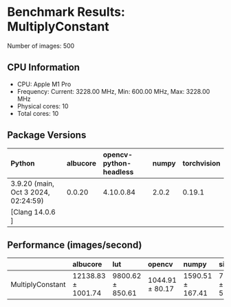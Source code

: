 # Benchmark Results: MultiplyConstant

Number of images: 500

## CPU Information

- CPU: Apple M1 Pro
- Frequency: Current: 3228.00 MHz, Min: 600.00 MHz, Max: 3228.00 MHz
- Physical cores: 10
- Total cores: 10

## Package Versions

| Python                                | albucore   | opencv-python-headless   | numpy   | torchvision   |
|:--------------------------------------|:-----------|:-------------------------|:--------|:--------------|
| 3.9.20 (main, Oct  3 2024, 02:24:59)  | 0.0.20     | 4.10.0.84                | 2.0.2   | 0.19.1        |
| [Clang 14.0.6 ]                       |            |                          |         |               |

## Performance (images/second)

|                  | albucore           | lut              | opencv          | numpy            | simsimd          |
|:-----------------|:-------------------|:-----------------|:----------------|:-----------------|:-----------------|
| MultiplyConstant | 12138.83 ± 1001.74 | 9800.62 ± 850.61 | 1044.91 ± 80.17 | 1590.51 ± 167.41 | 7398.01 ± 577.09 |
